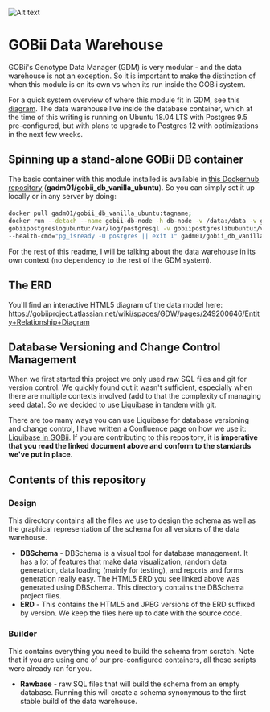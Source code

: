 ![Alt text](https://thumbnails-photos.amazon.com/v1/thumbnail/BoKZcnoqRbu1FA5S-pq0FQ?viewBox=860%2C430&ownerId=A3RL6H4CGV9EDF&groupShareToken=3nBmqRPHRkOSNoFCzXXJxA.g3lrRb25_s0FjHtiFfscnu "GOBii Project")

# GOBii Data Warehouse

GOBii's Genotype Data Manager (GDM) is very modular - and the data warehouse is not an exception. So it is important to make the distinction of when this module is on its own vs when its run inside the GOBii system.

For a quick system overview of where this module fit in GDM, see this [diagram](https://gobiiproject.atlassian.net/wiki/spaces/GD/pages/91717797/System+Architecture). The data warehouse live inside the database container, which at the time of this writing is running on Ubuntu 18.04 LTS with Postgres 9.5 pre-configured, but with plans to upgrade to Postgres 12 with optimizations in the next few weeks.

## Spinning up a stand-alone GOBii DB container

The basic container with this module installed is available in [this Dockerhub repository](https://hub.docker.com/r/gadm01/gobii_db_vanilla_ubuntu) (**gadm01/gobii_db_vanilla_ubuntu**). So you can simply set it up locally or in any server by doing:
####  

```bash  
docker pull gadm01/gobii_db_vanilla_ubuntu:tagname;
docker run --detach --name gobii-db-node -h db-node -v /data:/data -v gobiipostgresetcubuntu:/etc/postgresql -v \
gobiipostgreslogubuntu:/var/log/postgresql -v gobiipostgreslibubuntu:/var/lib/postgresql -p 5433:5432 \
--health-cmd="pg_isready -U postgres || exit 1" gadm01/gobii_db_vanilla_ubuntu:tagname;
```

For the rest of this readme, I will be talking about the data warehouse in its own context (no dependency to the rest of the GDM system).

## The ERD

You'll find an interactive HTML5 diagram of the data model here: https://gobiiproject.atlassian.net/wiki/spaces/GDW/pages/249200646/Entity+Relationship+Diagram


## Database Versioning and Change Control Management

When we first started this project we only used raw SQL files and git for version control. We quickly found out it wasn't sufficient, especially when there are multiple contexts involved (add to that the complexity of managing seed data). So we decided to use [Liquibase](https://www.liquibase.org/) in tandem with git. 

There are too many ways you can use Liquibase for database versioning and change control, I have written a Confluence page on how we use it: [Liquibase in GOBii](https://gobiiproject.atlassian.net/wiki/spaces/GDW/pages/248545594/Liquibase). If you are contributing to this repository, it is **imperative that you read the linked document above and conform to the standards we've put in place.**


## Contents of this repository
 
### Design

This directory contains all the files we use to design the schema as well as the graphical representation of the schema for all versions of the data warehouse.

* **DBSchema** - DBSchema is a visual tool for database management. It has a lot of features that make data visualization, random data generation, data loading (mainly for testing), and reports and forms generation really easy. The HTML5 ERD you see linked above was generated using DBSchema. This directory contains the DBSchema project files. 
* **ERD** - This contains the HTML5 and JPEG versions of the ERD suffixed by version. We keep the files here up to date with the source code.


### Builder

This contains everything you need to build the schema from scratch. Note that if you are using one of our pre-configured containers, all these scripts were already ran for you.

* **Rawbase** - raw SQL files that will build the schema from an empty database. Running this will create a schema synonymous to the first stable build of the data warehouse. 
